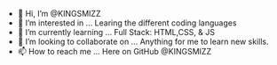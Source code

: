 - 👋 Hi, I’m @KINGSMIZZ
- 👀 I’m interested in ... Learing the different coding languages 
- 🌱 I’m currently learning ... Full Stack: HTML,CSS, & JS
- 💞️ I’m looking to collaborate on ... Anything for me to learn new skills.
- 📫 How to reach me ... Here on GitHub @KINGSMIZZ

<!---
KINGSMIZZ/KINGSMIZZ is a ✨ special ✨ repository because its `README.md` (this file) appears on your GitHub profile.
You can click the Preview link to take a look at your changes.
--->
